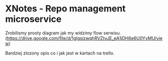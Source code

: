 # XNotes - Repo management microservice

Zrobilismy prosty diagram jak my widzimy flow serwisu.
(https://drive.google.com/file/d/1glgsizwqhRVZtvJE_eA1jDH6e6U0YyMU/view)

Bardziej zlozony opis co i jak jest w kartach na trello.
